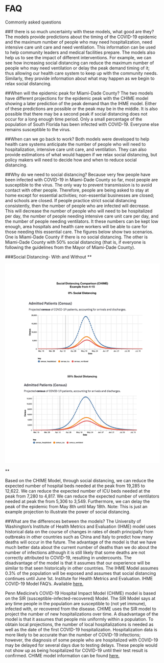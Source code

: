 # FAQ

Commonly asked questions

##If there is so much uncertainty with these models, what good are they?
The models provide predictions about the timing of the COVID-19 epidemic and the maximum number of people who may need hospitalization, need intensive care unit care and need ventilation. This information can be used to help community leaders and medical facilities prepare. The models also help us to see the impact of different interventions. For example, we can see how increasing social distancing can reduce the maximum number of people who may need ventilation or delay the peak demand timing of it; thus allowing our health care system to keep up with the community needs. Similarly, they provide information about what may happen as we begin to relax social distancing.  


##When will the epidemic peak for Miami-Dade County?
The two models have different projections for the epidemic peak with the CHIME model showing a later prediction of the peak demand than the IHME model. Either of these predictions are possible or the peak may be in the middle. It is also possible that there may be a second peak if social distancing does not occur for a long enough time period. Only a small percentage of the population of South Florida has been infected with COVID-19. Everyone else remains susceptible to the virus.

##When can we go back to work?
Both models were developed to help health care systems anticipate the number of people who will need to hospitalization, intensive care unit care, and ventilation.  They can also provide estimations of what would happen if we relax social distancing, but policy makers will need to decide how and when to reduce social distancing.  

##Why do we need to social distancing?
Because very few people have been infected with COVID-19 in Miami-Dade County so far, most people are susceptible to the virus. The only way to prevent transmission is to avoid contact with other people. Therefore, people are being asked to stay at home except for essential activities; non-essential businesses are closed; and schools are closed. If people practice strict social distancing consistently, then the number of people who are infected will decrease. This will decrease the number of people who will need to be hospitalized per day, the number of people needing intensive care unit care per day, and the number of people needing ventilators. It these numbers can be kept low enough, area hospitals and health care workers will be able to care for those needing this essential care. The figures below show two scenarios. One is Miami-Dade County if there is no social distancing. The other is Miami-Dade County with 50% social distancing (that is, if everyone is following the guidelines from the Mayor of Miami-Dade County).

###Social Distancing- With and Without 
**<p style="text-align: center;">
![OWF-Logo-Color.jpg](images/FAQ.jpg)
</p>**

Based on the CHIME Model, through social distancing, we can reduce the expected number of hospital beds needed at the peak from 19,285 to 12,622. We can reduce the expected number of ICU beds needed at the peak from 7,280 to 4,817. We can reduce the expected number of ventilators needed at peak the from 5,306 to 3,549. Furthermore, we can delay the peak of the epidemic from May 8th until May 18th. Note: This is just an example projection to illustrate the power of social distancing.

##What are the differences between the models?
The University of Washington’s Institute of Health Metrics and Evaluation (IHME) model uses historical data on the course of changes in rates of death principally from outbreaks in other countries such as China and Italy to predict how many deaths will occur in the future. The advantage of the model is that we have much better data about the current number of deaths than we do about the number of infections although it is still likely that some deaths are not correctly attributed to COVID-19, resulting in undercounts. The disadvantage of the model is that it assumes that our experience will be similar to that seen historically in other countries. The IHME Model assumes 0.3% of the population will be exposed and assumes that social distancing continues until June 1st. Institute for Health Metrics and Evaluation. IHME COVID-19 Model FAQ’s. Available [here.](http://www.healthdata.org/covid/faqs#differences%20in%20modeling)

Penn Medicine’s COVID-19 Hospital Impact Model (CHIME) model is based on the SIR (susceptible-infected-recovered) Model.  The SIR Model says at any time people in the population are susceptible to (not yet immune), infected with, or recovered from the disease. CHIME uses the SIR model to project the number of new hospitalizations over time. A disadvantage of the model is that it assumes that people mix uniformly within a population. To obtain local projections, the number of local hospitalizations is needed as well as the date of the first COVID-19 hospitalization. Hospitalization data is more likely to be accurate than the number of COVID-19 infections; however, the diagnosis of some people who are hospitalized with COVID-19 may be delayed for several days due to testing delays. These people would not show up as being hospitalized for COVID-19 until their test result is confirmed. CHIME model information can be found [here.](https://code-for-philly.gitbook.io/chime/what-is-chime/sir-modeling)
